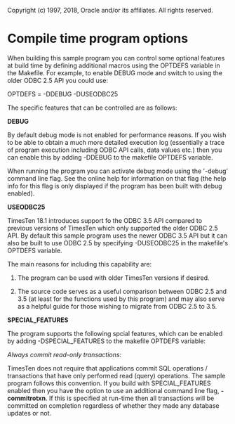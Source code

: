 Copyright (c) 1997, 2018, Oracle and/or its affiliates. All rights reserved.

# Compile time program options

When building this sample program you can control some optional features at build time by defining additional macros using the OPTDEFS variable in the Makefile. For example, to enable DEBUG mode and switch to using the older ODBC 2.5 API you could use:

OPTDEFS = -DDEBUG -DUSEODBC25

The specific features that can be controlled are as follows:

**DEBUG**

By default debug mode is not enabled for performance reasons. If you wish to be able to obtain a much more detailed execution log (essentially a trace of program execution including ODBC API calls, data values etc.) then you can enable this by adding -DDEBUG to the makefile OPTDEFS variable. 

When running the program you can activate debug mode using the '-debug' command line flag. See the online help for information on that flag (the help info for this flag is only displayed if the program has been built with debug enabled).

**USEODBC25**

TimesTen 18.1 introduces support fo the ODBC 3.5 API compared to previous versions of TimesTen which only supported the older ODBC 2.5 API. By default this sample program uses the newer ODBC 3.5 API but it can also be built to use ODBC 2.5 by specifying -DUSEODBC25 in the makefile's OPTDEFS variable.

The main reasons for including this capability are:

1.    The program can be used with older TimesTen versions if desired.

2.    The source code serves as a useful comparison between ODBC 2.5 and 3.5       (at least for the functions used by this program) and may also serve as a helpful guide for those wishing to migrate from ODBC 2.5 to 3.5.

**SPECIAL_FEATURES**

The program supports the following spcial features, which can be enabled by adding -DSPECIAL_FEATURES to the makefile OPTDEFS variable:

_Always commit read-only transactions:_

TimesTen does not require that applications commit SQL operations / transactions that have only performed read (query) operations. The sample program follows this convention. If you build with SPECIAL_FEATURES enabled then you have the option to use an additional command line flag, **\-commitrotxn**. If this is specified at run-time then all transactions will be committed on completion regardless of whether they made any database updates or not.